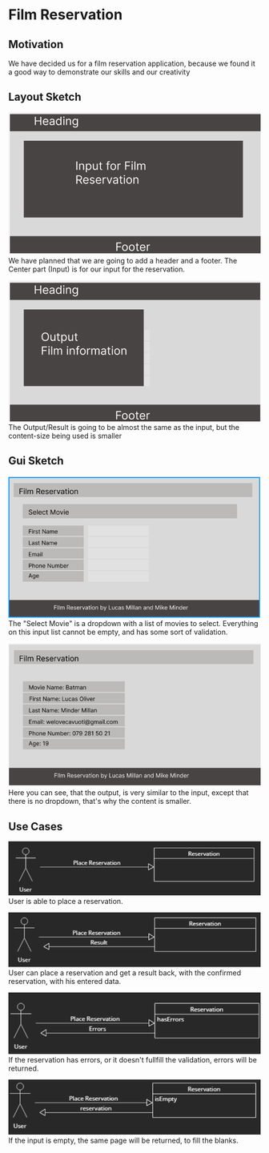 # Film Reservation

## Motivation

We have decided us for a film reservation application, because we found it a good way to demonstrate our skills and our creativity

## Layout Sketch
![Layout](resources/layout-reservation.png)
We have planned that we are going to add a header and a footer. The Center part (Input) is for our input for the reservation. 

![Layout](resources/layout-result.png)
The Output/Result is going to be almost the same as the input, but the content-size being used is smaller

## Gui Sketch
![GUI](resources/gui-reservation-sketch.png)
The "Select Movie" is a dropdown with a list of movies to select. Everything on this input list cannot be empty, and has some sort of validation.

![GUI](resources/gui-result-sketch.png)
Here you can see, that the output, is very similar to the input, except that there is no dropdown, that's why the content is smaller.

## Use Cases
![Usecase](resources/usecase1.png)
User is able to place a reservation.

![Usecase](resources/usecase2.png)
User can place a reservation and get a result back, with the confirmed reservation, with his entered data.

![Usecase](resources/usecase3.png)
If the reservation has errors, or it doesn't fullfill the validation, errors will be returned.

![Usecase](resources/usecase4.png)
If the input is empty, the same page will be returned, to fill the blanks.